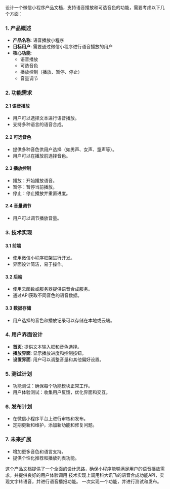 设计一个微信小程序产品文档，支持语音播放和可选音色的功能，需要考虑以下几个方面：

### 1. 产品概述
- **产品名称**: 语音播放小程序
- **目标用户**: 需要通过微信小程序进行语音播放的用户
- **核心功能**: 
  - 语音播放
  - 可选音色
  - 播放控制（播放、暂停、停止）
  - 音量调节

### 2. 功能需求

#### 2.1 语音播放
- 用户可以选择文本进行语音播放。
- 支持多种语言的语音合成。

#### 2.2 可选音色
- 提供多种音色供用户选择（如男声、女声、童声等）。
- 用户可以在播放前选择音色。

#### 2.3 播放控制
- 播放：开始播放语音。
- 暂停：暂停当前播放。
- 停止：停止播放并重置进度。

#### 2.4 音量调节
- 用户可以调节播放音量。

### 3. 技术实现

#### 3.1 前端
- 使用微信小程序框架进行开发。
- 界面设计简洁，易于操作。

#### 3.2 后端
- 使用云函数或服务器提供语音合成服务。
- 通过API获取不同音色的语音数据。

#### 3.3 数据存储
- 用户选择的音色和播放记录可以存储在本地或云端。

### 4. 用户界面设计
- **首页**: 提供文本输入框和音色选择。
- **播放界面**: 显示播放进度和控制按钮。
- **设置界面**: 用户可以调整音量和其他偏好设置。

### 5. 测试计划
- 功能测试：确保每个功能模块正常工作。
- 用户体验测试：收集用户反馈，优化界面和交互。

### 6. 发布计划
- 在微信小程序平台上进行审核和发布。
- 定期更新和维护，添加新功能和修复问题。

### 7. 未来扩展
- 增加更多音色和语言支持。
- 提供个性化推荐和播放列表功能。

这个产品文档提供了一个全面的设计思路，确保小程序能够满足用户的语音播放需求，并提供良好的用户体验调用
技术实现上调用科大讯飞的语音合成功能API，实现文字转语音，并进行语音播报功能。
一次实现一个功能，并进行测试和发布。